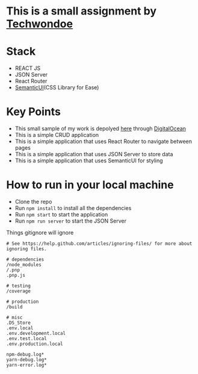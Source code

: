# This is a small assignment by [Techwondoe](https://www.techwondoe.com/)

# Stack

* REACT JS
* JSON Server
* React Router
* [SemanticUI](https://semantic-ui.com/)(CSS Library for Ease)

# Key Points

* This small sample of my work is depolyed [here](https://maverick7274.github.io/techwondoe-assignment) through [DigitalOcean](https://www.digitalocean.com/)
* This is a simple CRUD application
* This is a simple application that uses React Router to navigate between pages
* This is a simple application that uses JSON Server to store data
* This is a simple application that uses SemanticUI for styling

# How to run in your local machine

* Clone the repo
* Run `npm install` to install all the dependencies
* Run `npm start` to start the application
* Run `npm run server` to start the JSON Server

Things gitignore will ignore
```gitignore
# See https://help.github.com/articles/ignoring-files/ for more about ignoring files.

# dependencies
/node_modules
/.pnp
.pnp.js

# testing
/coverage

# production
/build

# misc
.DS_Store
.env.local
.env.development.local
.env.test.local
.env.production.local

npm-debug.log*
yarn-debug.log*
yarn-error.log*

```